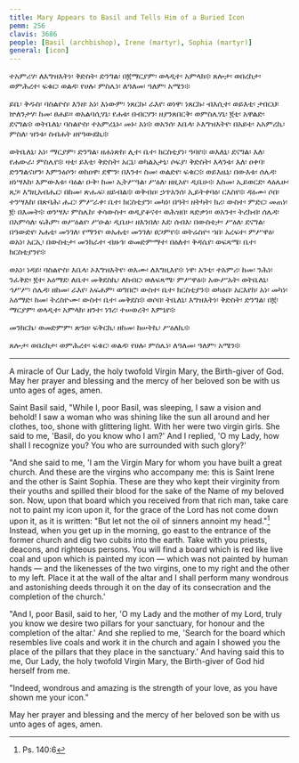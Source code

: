 ```yaml
---
title: Mary Appears to Basil and Tells Him of a Buried Icon
pemm: 256
clavis: 3686
people: [Basil (archbishop), Irene (martyr), Sophia (martyr)]
general: [icon]
---
```

ተአምሪሃ፡ ለእግዝእትነ፡ ቅድስት፡ ድንግል፡ በ፪ማርያም፡ ወላዲተ፡ አምላክ፨ ጸሎታ፡ ወበረከታ፡ ወምሕረተ፡ ፍቁር፡ ወልዳ፡ የሀሉ፡ ምስሌነ፡ ለዓለመ፡ ዓለም፡ አሜን፨

ይቤ፡ ቅዱስ፡ ባስልዮስ፡ እንዘ፡ አነ፡ እነውም፡ ነጸርኩ፡ ራእየ፡ ወነዋ፡ ነጸርኩ፡ ብእሲተ፡ ወይእቲ፡ ታበርህ፡ ኵለንታሃ፡ ከመ፡ ፀሐይ። ወአልባሲሃኒ፡ የሐቱ፡ በብርሃን፡ ዘያንጸበርቅ፡ ወምስሌሃኒ፡ ፪ቲ፡ አዋልድ፡ ደናግል፨ ወትቤለኒ፡ ባስልዮስ፡ ተአምረኒኑ፡ መኑ፡ አነ፨ ወአንሰ፡ እቤላ፡ ኦእግዝእትየ፡ በአይቴ፡ አአምረኪ፡ ምስለ፡ ዝንቱ፡ ስብሐት ዘየዓውደኪ፨

ወትቤለኒ፡ አነ፡ ማርያም፡ ድንግል፡ ዘሐነጽከ፡ ሊተ፡ ቤተ፡ ክርስቲያነ፡ ዓባየ፨ ወእለኒ፡ ደናግል፡ እለ፡ የሐውራ፡ ምስሌየ፨ ዛቲ፡ ይእቲ፡ ቅድስት፡ አርኒ፡ ወካልአታኒ፡ ሶፍያ፡ ቅድስት፡ እላንቱ፡ እለ፡ ዐቀባ፡ ድንግልናሆን፡ እምንዕሶን፡ ወከዐዋ፡ ደሞን፡ በእንተ፡ ስመ፡ ወልድየ፡ ፍቁር፨ ወይእዜኒ፡ በውእቱ፡ ሰሌዳ፡ ዘነሣእከ፡ እምውእቱ፡ ባዕል፡ ዑቅ፡ ከመ፡ ኢትሥዓል፡ ሥዕለ፡ ዘዚአየ፡ ዲቤሁ፨ እስመ፡ ኢይወርድ፡ ላዕሌሁ፡ ጸጋ፡ እግዚአብሔር፡ በከመ፡ ጽሑፍ፡ ዘይብል፨ ወቅብዐ፡ ኃጥአንሰ፡ ኢይትቀባዕ፡ ርእስየ፨ ዳዕሙ፡ ሶበ፡ ተንሣእከ፡ በጽባሕ፡ ሑር፡ ምሥራቀ፡ ቤተ፡ ክርስቲያን፡ መካነ፡ በዓት፡ ዘትካት፡ ክሪ፡ ውስተ፡ ምድር፡ መጠነ፡ ፪፡ በእመት፨ ወንሣእ፡ ምስሌከ፡ ቀሳውስተ፡ ወዲያቆናተ፡ ወሕዝበ፡ ጻድቃነ። ወአንተ፡ ትረክብ፡ ሰሌዳ፡ በአምሳለ፡ ፍሕም፡ ወሥዕልየ፡ ሥዑል፡ ዲቤሁ፡ ዘእንበለ፡ እደ፡ ሰብእ፡ በውስቴታ፡ ሥዕለ፡ ደናግል፡ በዓውድየ፡ አሐቲ፡ መንገለ፡ የማንየ፡ ወአሐቲ፡ መንገለ፡ ፀጋምየ፨ ወትሬስዮ፡ ኀበ፡ አረፍተ፡ ምሥዋዕ፡ ወአነ፡ አርኢ፡ በውስቴታ፡ መንክራተ፡ ብዙኅ፡ ወመድምማተ፡ በዕለተ፡ ቅዳሴየ፡ ወፍጻሜ፡ ቤተ፡ ክርስቲያንየ፨

ወአነ፡ ነዳይ፡ ባስልዮስ፡ እቤላ፡ ኦእግዝእትየ፡ ወእሙ፡ ለእግዚእየ፨ ነዋ፡ አንቲ፡ ተአምሪ፡ ከመ፡ ንሕነ፡ ንፈቅድ፡ ፪ተ፡ አዕማደ፡ ለቤተ፡ መቅደስኪ፡ ለክብር፡ ወለፍጻሜ፡ ምሥዋዕ፨ አውሥአት፡ ወትቤለኒ፡ ኅሥሥ፡ ሰሌዳ፡ ዘከመ፡ ራእየ፡ አፍሐም፡ ወግበሮ፡ ውስተ፡ ቤተ፡ ክርስቲያን፨ ወካዕበ፡ አርእየከ፡ አነ፡ መካነ፡ አዕማድ፡ ከመ፡ ትረስዮሙ፡ ውስተ፡ ቤተ፡ መቅደስ፨ ወሶበ፡ ትቤለኒ፡ እግዝእትነ፡ ቅድስት፡ ድንግል፡ በ፪፡ ማርያም፡ ወላዲተ፡ አምላክ፡ ዘንተ፡ ነገረ፡ ተሠወረት፡ እምኔየ፨

መንክርኬ፡ ወመድምም፡ ጽንዐ፡ ፍቅርኪ፡ ዘከመ፡ ከሠትኪ፡ ሥዕለኪ፨

ጸሎታ፡ ወበረከታ፡ ወምሕረተ፡ ፍቁር፡ ወልዳ፡ የሀሉ፡ ምስሌነ፡ ለዓለመ፡ ዓለም፡ አሜን፨

----

A miracle of Our Lady, the holy twofold Virgin Mary, the Birth-giver of God. May her prayer and blessing and the mercy of her beloved son be with us unto ages of ages, amen.

Saint Basil said, "While I, poor Basil, was sleeping, I saw a vision and behold! I saw a woman who was shining like the sun all around and her clothes, too, shone with glittering light. With her were two virgin girls. She said to me, 'Basil, do you know who I am?' And I replied, 'O my Lady, how shall I recognize you? You who are surrounded with such glory?'

"And she said to me, 'I am the Virgin Mary for whom you have built a great church. And these are the virgins who accompany me: this is Saint Irene and the other is Saint Sophia. These are they who kept their virginity from their youths and spilled their blood for the sake of the Name of my beloved son. Now, upon that board which you received from that rich man, take care not to paint my icon upon it, for the grace of the Lord has not come down upon it, as it is written: "But let not the oil of sinners annoint my head."[^1] Instead, when you get up in the morning, go east to the entrance of the former church and dig two cubits into the earth. Take with you priests, deacons, and righteous persons. You will find a board which is red like live coal and upon which is painted my icon — which was not painted by human hands — and the likenesses of the two virgins, one to my right and the other to my left. Place it at the wall of the altar and I shall perform many wondrous and astonishing deeds through it on the day of its consecration and the completion of the church.'

"And I, poor Basil, said to her, 'O my Lady and the mother of my Lord, truly you know we desire two pillars for your sanctuary, for honour and the completion of the altar.' And she replied to me, 'Search for the board which resembles live coals and work it in the church and again I showed you the place of the pillars that they place in the sanctuary.' And having said this to me, Our Lady, the holy twofold Virgin Mary, the Birth-giver of God hid herself from me.

"Indeed, wondrous and amazing is the strength of your love, as you have shown me your icon."

May her prayer and blessing and the mercy of her beloved son be with us unto ages of ages, amen.

[^1]: Ps. 140:6